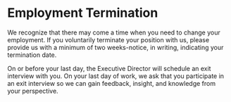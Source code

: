 # Employment Termination

We recognize that there may come a time when you need to change your employment. If you voluntarily terminate your position with us, please provide us with a minimum of two weeks-notice, in writing, indicating your termination date.

On or before your last day, the Executive Director will schedule an exit interview with you. On your last day of work, we ask that you participate in an exit interview so we can gain feedback, insight, and knowledge from your perspective.
